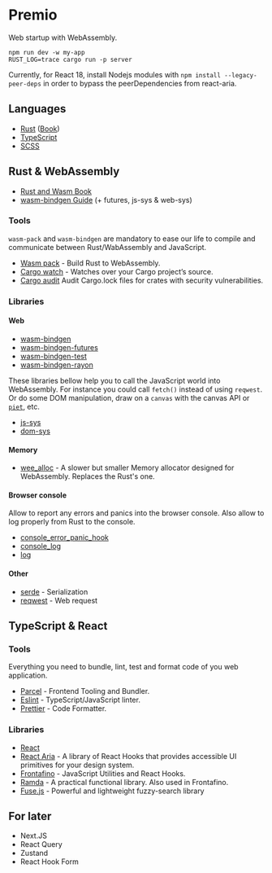 # Premio

Web startup with WebAssembly.

```
npm run dev -w my-app
RUST_LOG=trace cargo run -p server
```

Currently, for React 18, install Nodejs modules with `npm install --legacy-peer-deps`
in order to bypass the peerDependencies from react-aria.

## Languages

-   [Rust](https://www.rust-lang.org) ([Book](https://doc.rust-lang.org/stable/book/))
-   [TypeScript](https://www.typescriptlang.org)
-   [SCSS](https://sass-lang.com)

## Rust & WebAssembly

-   [Rust and Wasm Book](https://rustwasm.github.io/docs/book/)
-   [wasm-bindgen Guide](https://rustwasm.github.io/docs/wasm-bindgen/) (+ futures, js-sys & web-sys)

### Tools

`wasm-pack` and `wasm-bindgen` are mandatory to ease our life to compile and communicate between Rust/WabAssembly and
JavaScript.

-   [Wasm pack](https://rustwasm.github.io/wasm-pack/) - Build Rust to WebAssembly.
-   [Cargo watch](https://crates.io/crates/cargo-watch) - Watches over your Cargo project’s source.
-   [Cargo audit](https://rustsec.org) Audit Cargo.lock files for crates with security vulnerabilities.

### Libraries

#### Web

-   [wasm-bindgen](https://rustwasm.github.io/wasm-bindgen/api/wasm_bindgen/index.html)
-   [wasm-bindgen-futures](https://rustwasm.github.io/wasm-bindgen/api/wasm_bindgen_futures/index.html)
-   [wasm-bindgen-test](https://rustwasm.github.io/docs/wasm-bindgen/wasm-bindgen-test/index.html)
-   [wasm-bindgen-rayon](https://github.com/GoogleChromeLabs/wasm-bindgen-rayon)

These libraries bellow help you to call the JavaScript world into WebAssembly. For instance you could call `fetch()`
instead of using `reqwest`. Or do some DOM manipulation, draw on a `canvas` with the canvas API
or [`piet`](https://github.com/linebender/piet), etc.

-   [js-sys](https://rustwasm.github.io/wasm-bindgen/api/js_sys/index.html)
-   [dom-sys](https://rustwasm.github.io/wasm-bindgen/api/web_sys/index.html)

#### Memory

-   [wee_alloc](https://docs.rs/wee_alloc/) - A slower but smaller Memory allocator designed for WebAssembly. Replaces the
    Rust's one.

#### Browser console

Allow to report any errors and panics into the browser console. Also allow to log properly from Rust to the console.

-   [console_error_panic_hook](https://github.com/rustwasm/console_error_panic_hook)
-   [console_log](https://docs.rs/console_log)
-   [log](https://docs.rs/log)

#### Other

-   [serde](https://serde.rs) - Serialization
-   [reqwest](https://docs.rs/reqwest) - Web request

## TypeScript & React

### Tools

Everything you need to bundle, lint, test and format code of you web application.

-   [Parcel](https://parceljs.org) - Frontend Tooling and Bundler.
-   [Eslint](https://eslint.org) - TypeScript/JavaScript linter.
-   [Prettier](https://prettier.io) - Code Formatter.

### Libraries

-   [React](https://reactjs.org)
-   [React Aria](https://react-spectrum.adobe.com/react-aria/index.html) - A library of React Hooks that provides
    accessible UI primitives for your design system.
-   [Frontafino](https://www.npmjs.com/package/@cedeber/frontafino) - JavaScript Utilities and React Hooks.
-   [Ramda](https://ramdajs.com) - A practical functional library. Also used in Frontafino.
-   [Fuse.js](https://fusejs.io) - Powerful and lightweight fuzzy-search library


## For later

- Next.JS
- React Query
- Zustand
- React Hook Form
